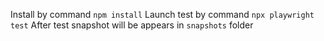 Install by command `npm install`
Launch test by command `npx playwright test`
After test snapshot will be appears in `snapshots` folder